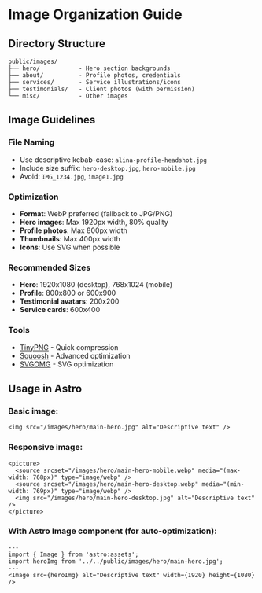 # Image Organization Guide

## Directory Structure

```
public/images/
├── hero/           - Hero section backgrounds
├── about/          - Profile photos, credentials
├── services/       - Service illustrations/icons
├── testimonials/   - Client photos (with permission)
└── misc/           - Other images
```

## Image Guidelines

### File Naming
- Use descriptive kebab-case: `alina-profile-headshot.jpg`
- Include size suffix: `hero-desktop.jpg`, `hero-mobile.jpg`
- Avoid: `IMG_1234.jpg`, `image1.jpg`

### Optimization
- **Format**: WebP preferred (fallback to JPG/PNG)
- **Hero images**: Max 1920px width, 80% quality
- **Profile photos**: Max 800px width
- **Thumbnails**: Max 400px width
- **Icons**: Use SVG when possible

### Recommended Sizes
- **Hero**: 1920x1080 (desktop), 768x1024 (mobile)
- **Profile**: 800x800 or 600x900
- **Testimonial avatars**: 200x200
- **Service cards**: 600x400

### Tools
- [TinyPNG](https://tinypng.com/) - Quick compression
- [Squoosh](https://squoosh.app/) - Advanced optimization
- [SVGOMG](https://jakearchibald.github.io/svgomg/) - SVG optimization

## Usage in Astro

### Basic image:
```astro
<img src="/images/hero/main-hero.jpg" alt="Descriptive text" />
```

### Responsive image:
```astro
<picture>
  <source srcset="/images/hero/main-hero-mobile.webp" media="(max-width: 768px)" type="image/webp" />
  <source srcset="/images/hero/main-hero-desktop.webp" media="(min-width: 769px)" type="image/webp" />
  <img src="/images/hero/main-hero-desktop.jpg" alt="Descriptive text" />
</picture>
```

### With Astro Image component (for auto-optimization):
```astro
---
import { Image } from 'astro:assets';
import heroImg from '../../public/images/hero/main-hero.jpg';
---
<Image src={heroImg} alt="Descriptive text" width={1920} height={1080} />
```

